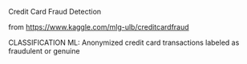 Credit Card Fraud Detection

from https://www.kaggle.com/mlg-ulb/creditcardfraud

CLASSIFICATION ML: Anonymized credit card transactions labeled as fraudulent or genuine
